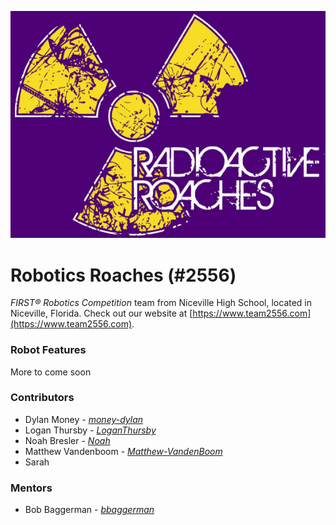 ![logo](assets/logo-half.png)

# Robotics Roaches (#2556)
_FIRST&reg; Robotics Competition_ team from Niceville High School, located in Niceville, Florida.
Check out our website at [https://www.team2556.com](https://www.team2556.com).

### Robot Features
More to come soon

### Contributors
 * Dylan Money - [*money-dylan*](https://github.com/money-dylan)
 * Logan Thursby - [*LoganThursby*](https://github.com/LoganThursby)
 * Noah Bresler - [*Noah*](https://github.com/MrNoahz)
 * Matthew Vandenboom - [*Matthew-VandenBoom*](https://github.com/Matthew-VandenBoom)
 * Sarah

### Mentors
 * Bob Baggerman - [*bbaggerman*](https://github.com/bbaggerman)

<!-- # FRC-2018
New repository for the 2018 team 2556 frc code
 -->